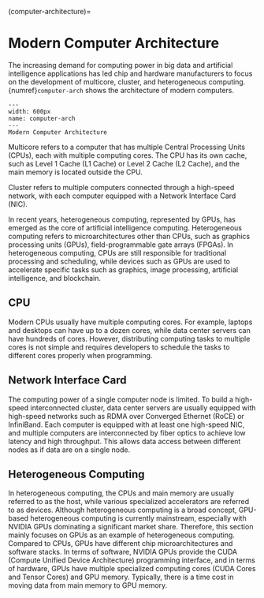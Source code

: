 (computer-architecture)=
# Modern Computer Architecture

The increasing demand for computing power in big data and artificial intelligence applications has led chip and hardware manufacturers to focus on the development of multicore, cluster, and heterogeneous computing. {numref}`computer-arch` shows the architecture of modern computers.

```{figure} ../img/ch-intro/computer-arch.svg
---
width: 600px
name: computer-arch
---
Modern Computer Architecture
```

Multicore refers to a computer that has multiple Central Processing Units (CPUs), each with multiple computing cores. The CPU has its own cache, such as Level 1 Cache (L1 Cache) or Level 2 Cache (L2 Cache), and the main memory is located outside the CPU.

Cluster refers to multiple computers connected through a high-speed network, with each computer equipped with a Network Interface Card (NIC).

In recent years, heterogeneous computing, represented by GPUs, has emerged as the core of artificial intelligence computing. Heterogeneous computing refers to microarchitectures other than CPUs, such as graphics processing units (GPUs), field-programmable gate arrays (FPGAs). In heterogeneous computing, CPUs are still responsible for traditional processing and scheduling, while devices such as GPUs are used to accelerate specific tasks such as graphics, image processing, artificial intelligence, and blockchain.

## CPU

Modern CPUs usually have multiple computing cores. For example, laptops and desktops can have up to a dozen cores, while data center servers can have hundreds of cores. However, distributing computing tasks to multiple cores is not simple and requires developers to schedule the tasks to different cores properly when programming.

## Network Interface Card

The computing power of a single computer node is limited. To build a high-speed interconnected cluster, data center servers are usually equipped with high-speed networks such as RDMA over Converged Ethernet (RoCE) or InfiniBand. Each computer is equipped with at least one high-speed NIC, and multiple computers are interconnected by fiber optics to achieve low latency and high throughput. This allows data access between different nodes as if data are on a single node.

## Heterogeneous Computing

In heterogeneous computing, the CPUs and main memory are usually referred to as the host, while various specialized accelerators are referred to as devices. Although heterogeneous computing is a broad concept, GPU-based heterogeneous computing is currently mainstream, especially with NVIDIA GPUs dominating a significant market share. Therefore, this section mainly focuses on GPUs as an example of heterogeneous computing. Compared to CPUs, GPUs have different chip microarchitectures and software stacks. In terms of software, NVIDIA GPUs provide the CUDA (Compute Unified Device Architecture) programming interface, and in terms of hardware, GPUs have multiple specialized computing cores (CUDA Cores and Tensor Cores) and GPU memory. Typically, there is a time cost in moving data from main memory to GPU memory.